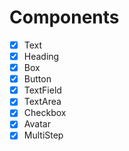 # Components

- [x] Text
- [x] Heading
- [x] Box
- [x] Button
- [x] TextField
- [x] TextArea
- [x] Checkbox
- [x] Avatar
- [x] MultiStep
